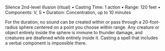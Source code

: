 Silence
2nd-level illusion (ritual)
• Casting Time: 1 action
• Range: 120 feet
• Components: V, S
• Duration: Concentration, up to 10 minutes 

For the duration, no sound can be created within or pass through a 20-foot-radius sphere centered on a point you choose within range. Any creature or object entirely inside the sphere is immune to thunder damage, and creatures are deafened while entirely inside it. Casting a spell that includes a verbal component is impossible there.